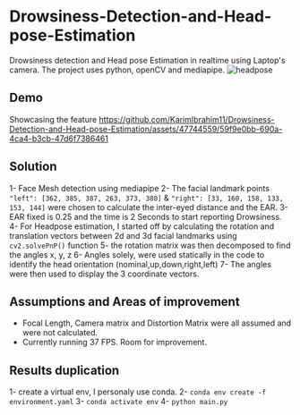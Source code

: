 # Drowsiness-Detection-and-Head-pose-Estimation

Drowsiness detection and Head pose Estimation in realtime using Laptop's camera. The project uses python, openCV and mediapipe. 
![headpose](https://github.com/KarimIbrahim11/Drowsiness-Detection-and-Head-pose-Estimation/assets/47744559/933d31e2-d7ef-4f03-bb23-b1b8b77aa4a1)

## Demo 
Showcasing the feature
https://github.com/KarimIbrahim11/Drowsiness-Detection-and-Head-pose-Estimation/assets/47744559/59f9e0bb-690a-4ca4-b3cb-47d6f7386461

## Solution

1- Face Mesh detection using mediapipe 
2- The facial landmark points `"left": [362, 385, 387, 263, 373, 380]` & `"right": [33, 160, 158, 133, 153, 144]` were chosen to calculate the inter-eyed distance and the EAR. 
3- EAR fixed is 0.25 and the time is 2 Seconds to start reporting Drowsiness.
4- For Headpose estimation, I started off by calculating the rotation and translation vectors between 2d and 3d facial landmarks using `cv2.solvePnP()` function
5- the rotation matrix was then decomposed to find the angles x, y, z
6- Angles solely, were used statically in the code to identify the head orientation (nominal,up,down,right,left)
7- The angles were then used to display the 3 coordinate vectors. 

## Assumptions and Areas of improvement

- Focal Length, Camera matrix and Distortion Matrix were all assumed and were not calculated.
- Currently running 37 FPS. Room for improvement.

## Results duplication
1- create a virtual env, I personaly use conda. 
2- `conda env create -f environment.yaml`
3- `conda activate env`
4- `python main.py`

